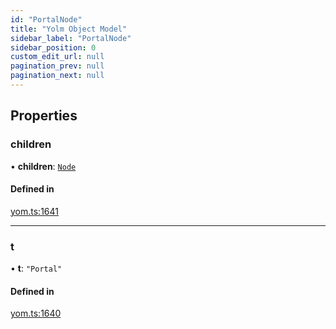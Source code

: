 ```yaml
---
id: "PortalNode"
title: "Yolm Object Model"
sidebar_label: "PortalNode"
sidebar_position: 0
custom_edit_url: null
pagination_prev: null
pagination_next: null
---
```


## Properties

### children

• **children**: [`Node`](../modules.md#node)

#### Defined in

[yom.ts:1641](https://github.com/yolmio/boost/blob/964b449/src/yom.ts#L1641)

___

### t

• **t**: ``"Portal"``

#### Defined in

[yom.ts:1640](https://github.com/yolmio/boost/blob/964b449/src/yom.ts#L1640)
